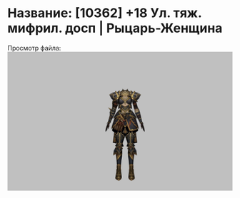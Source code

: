 # Название: [10362] +18 Ул. тяж. мифрил. досп | Рыцарь-Женщина

Просмотр файла:
![p010021.png](p010021.png)